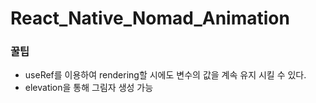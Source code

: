 # React_Native_Nomad_Animation

### 꿀팁

- useRef를 이용하여 rendering할 시에도 변수의 값을 계속 유지 시킬 수 있다.
- elevation을 통해 그림자 생성 가능
